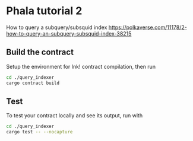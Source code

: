 # Phala tutorial 2

How to query a subquery/subsquid index
https://polkaverse.com/11178/2-how-to-query-an-subquery-subsquid-index-38215

## Build the contract

Setup the environment for Ink! contract compilation, then run

```bash
cd ./query_indexer
cargo contract build
```

## Test

To test your contract locally and see its output, run with

```bash
cd ./query_indexer
cargo test -- --nocapture
```
